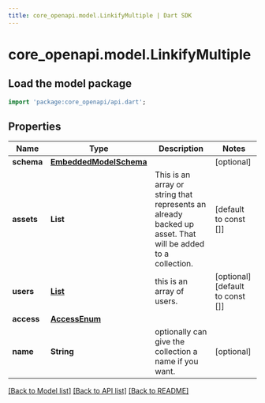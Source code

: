 ```yaml
---
title: core_openapi.model.LinkifyMultiple | Dart SDK
---
```


# core_openapi.model.LinkifyMultiple

## Load the model package
```dart
import 'package:core_openapi/api.dart';
```

## Properties
Name | Type | Description | Notes
------------ | ------------- | ------------- | -------------
**schema** | [**EmbeddedModelSchema**](EmbeddedModelSchema.md) |  | [optional] 
**assets** | **List<String>** | This is an array or string that represents an already backed up asset. That will be added to a collection. | [default to const []]
**users** | [**List<SeededUser>**](SeededUser.md) | this is an array of users. | [optional] [default to const []]
**access** | [**AccessEnum**](AccessEnum.md) |  | 
**name** | **String** | optionally can give the collection a name if you want. | [optional] 

[[Back to Model list]](../README.md#documentation-for-models) [[Back to API list]](../README.md#documentation-for-api-endpoints) [[Back to README]](../README.md)


